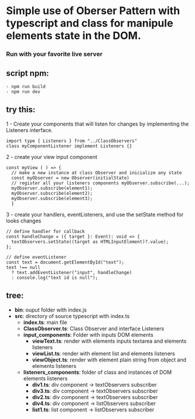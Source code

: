 # Simple use of Oberser Pattern with typescript and class for manipule elements state in the DOM.

### **Run with your favorite live server**

## **script npm**:

```
- npm run build
- npm run dev
```

## try this:

1 - Create your components that will listen for changes by implementing the Listeners interface.

```
import type { Listeners } from "../ClassObservers"
class myComponentListener implement Listeners {}
```

2 - create your view input component

```
const myView ( ) => {
  // make a new instance at class Observer and inicialize any state
  const myObserver = new Observer(initialState)
  // register all your listeners components myObserver.subscribe(...);
  myObserver.subscribe(element1);
  myObserver.subscribe(element2);
  myObserver.subscribe(element3);
  }
```

3 - create your handlers, eventListeners, and use the setState method for looks changes

```
// define handler for callback
const handleChange = ({ target }: Event): void => {
  textObservers.setState((target as HTMLInputElement)?.value);
};

// define eventListener
const text = document.getElementById("text");
text !== null
  ? text.addEventListener("input", handleChange)
  : console.log("text id is null");
```

## **tree**:

- **bin**: ouput folder with index.js
- **src**: directory of source typescript with index.ts
  - **index.ts**: main file
  - **ClassObserver.ts**: Class Observer and interface Listeners
  - **input_components**: Folder with inputs DOM elements
    - **viewText.ts**: render with elements inputs textarea and elements listeners
    - **viewList.ts**: render with element list and elements listeners
    - **viewObject.ts**: render with element plain string from object and elements listeners
  - **listeners_components**: folder of class and instances of DOM elements listeners
    - **div1.ts**: div component -> textObservers subscriber
    - **div3.ts**: div component -> textObservers subscriber
    - **div2.ts**: div component -> textObservers subscriber
    - **div4.ts**: div component -> listObservers subscriber
    - **list1.ts**: list component -> listObservers subscriber
